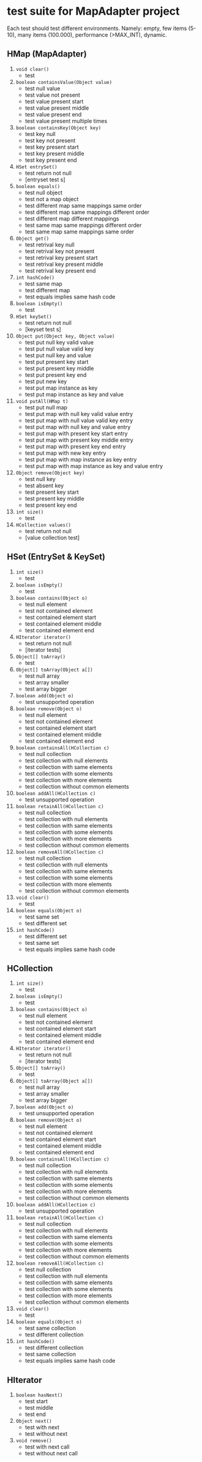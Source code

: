# test  suite for MapAdapter project
Each test should test different environments. Namely:
empty, few items (5-10), many items (100.000), performance (>MAX_INT), dynamic.

## HMap (MapAdapter)

1. `void clear()`
    - test
2. `boolean containsValue(Object value)`
    - test null value
    - test value not present
    - test value present start
    - test value present middle
    - test value present end
    - test value present multiple times
3. `boolean containsKey(Object key)`
    - test key null
    - test key not present
    - test key present start
    - test key present middle
    - test key present end
4. `HSet entrySet()`
    - test return not null
    - [entryset test s]
5. `boolean equals()`
    - test null object
    - test not a map object
    - test different map same mappings same order
    - test different map same mappings different order
    - test different map different mappings
    - test same map same mappings different order
    - test same map same mappings same order
6. `Object get()`
    - test retrival key null
    - test retrival key not present
    - test retrival key present start
    - test retrival key present middle
    - test retrival key present end
7. `int hashCode()`
    - test same map
    - test different map
    - test equals implies same hash code
8. `boolean isEmpty()`
    - test 
9. `HSet keySet()`
    - test return not null
    - [keyset test s]
10. `Object put(Object key, Object value)`
    - test put null key valid value
    - test put null value valid key
    - test put null key and value
    - test put present key start
    - test put present key middle
    - test put present key end
    - test put new key
    - test put map instance as key
    - test put map instance as key and value
11. `void putAll(HMap t)`
    - test put null map
    - test put map with null key valid value entry
    - test put map with null value valid key entry
    - test put map with null key and value entry
    - test put map with present key start entry
    - test put map with present key middle entry
    - test put map with present key end entry
    - test put map with new key entry
    - test put map with map instance as key entry
    - test put map with map instance as key and value entry
12. `Object remove(Object key)`
    - test null key
    - test absent key
    - test present key start
    - test present key middle
    - test present key end
13. `int size()`
    - test
14. `HCollection values()`
    - test return not null
    - [value collection test]

## HSet (EntrySet & KeySet)
1. `int size()` 
    - test
2. `boolean isEmpty()`
    - test
3. `boolean contains(Object o)`
    - test null element
    - test not contained element
    - test contained element start
    - test contained element middle
    - test contained element end
4. `HIterator iterator()`
    - test return not null
    - [iterator tests]
5. `Object[] toArray()`
    - test
6. `Object[] toArray(Object a[])`
    - test null array
    - test array smaller 
    - test array bigger
7. `boolean add(Object o)`
    - test unsupported operation
8. `boolean remove(Object o)`
    - test null element
    - test not contained element
    - test contained element start
    - test contained element middle
    - test contained element end
9. `boolean containsAll(HCollection c)`
    - test null collection
    - test collection with null elements
    - test collection with same elements
    - test collection with some elements
    - test collection with more elements
    - test collection without common elements
10. `boolean addAll(HCollection c)`
    - test unsupported operation
11. `boolean retainAll(HCollection c)`
    - test null collection
    - test collection with null elements
    - test collection with same elements
    - test collection with some elements
    - test collection with more elements
    - test collection without common elements
12. `boolean removeAll(HCollection c)`
    - test null collection
    - test collection with null elements
    - test collection with same elements
    - test collection with some elements
    - test collection with more elements
    - test collection without common elements
13. `void clear()`
    - test
14. `boolean equals(Object o)`
    - test same set
    - test different set
15. `int hashCode()`
    - test different set
    - test same set
    - test equals implies same hash code

## HCollection 

1. `int size()` 
    - test
2. `boolean isEmpty()`
    - test
3. `boolean contains(Object o)`
    - test null element
    - test not contained element
    - test contained element start
    - test contained element middle
    - test contained element end
4. `HIterator iterator()`
    - test return not null
    - [iterator tests]
5. `Object[] toArray()`
    - test
6. `Object[] toArray(Object a[])`
    - test null array
    - test array smaller 
    - test array bigger
7. `boolean add(Object o)`
    - test unsupported operation
8. `boolean remove(Object o)`
    - test null element
    - test not contained element
    - test contained element start
    - test contained element middle
    - test contained element end
9. `boolean containsAll(HCollection c)`
    - test null collection
    - test collection with null elements
    - test collection with same elements
    - test collection with some elements
    - test collection with more elements
    - test collection without common elements
10. `boolean addAll(HCollection c)`
    - test unsupported operation
11. `boolean retainAll(HCollection c)`
    - test null collection
    - test collection with null elements
    - test collection with same elements
    - test collection with some elements
    - test collection with more elements
    - test collection without common elements
12. `boolean removeAll(HCollection c)`
    - test null collection
    - test collection with null elements
    - test collection with same elements
    - test collection with some elements
    - test collection with more elements
    - test collection without common elements
13. `void clear()`
    - test
14. `boolean equals(Object o)`
    - test same collection
    - test different collection
15. `int hashCode()`
    - test different collection
    - test same collection
    - test equals implies same hash code

## HIterator

1. `boolean hasNext()`
    - test start
    - test middle
    - test end
2. `Object next()`
    - test with next
    - test without next
3. `void remove()`
    - test with next call
    - test without next call